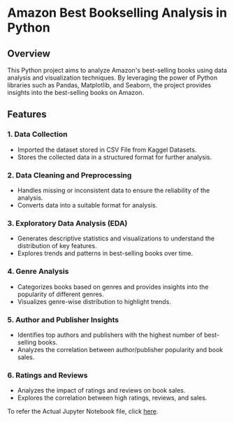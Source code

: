 # Amazon Best Bookselling Analysis in Python

## Overview

This Python project aims to analyze Amazon's best-selling books using data analysis and visualization techniques. By leveraging the power of Python libraries such as Pandas, Matplotlib, and Seaborn, the project provides insights into the best-selling books on Amazon.

## Features

### 1. Data Collection

- Imported the dataset stored in CSV File from Kaggel Datasets.
- Stores the collected data in a structured format for further analysis.

### 2. Data Cleaning and Preprocessing

- Handles missing or inconsistent data to ensure the reliability of the analysis.
- Converts data into a suitable format for analysis.

### 3. Exploratory Data Analysis (EDA)

- Generates descriptive statistics and visualizations to understand the distribution of key features.
- Explores trends and patterns in best-selling books over time.

### 4. Genre Analysis

- Categorizes books based on genres and provides insights into the popularity of different genres.
- Visualizes genre-wise distribution to highlight trends.

### 5. Author and Publisher Insights

- Identifies top authors and publishers with the highest number of best-selling books.
- Analyzes the correlation between author/publisher popularity and book sales.

### 6. Ratings and Reviews

- Analyzes the impact of ratings and reviews on book sales.
- Explores the correlation between high ratings, reviews, and sales.

To refer the Actual Jupyter Notebook file, click [here](https://colab.research.google.com/drive/1DIQ1qOoGvcbj1DwPeiT05zIvOHNx9fTw?usp=sharing).
